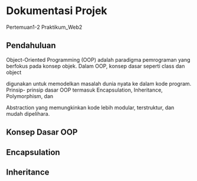 ﻿# Dokumentasi Projek
﻿Pertemuan1-2
﻿Praktikum_Web2

## Pendahuluan
Object-Oriented Programming (OOP) adalah paradigma pemrograman yang
berfokus pada konsep objek. Dalam OOP, konsep dasar seperti class dan object

digunakan untuk memodelkan masalah dunia nyata ke dalam kode program. Prinsip-
prinsip dasar OOP termasuk Encapsulation, Inheritance, Polymorphism, dan

Abstraction yang memungkinkan kode lebih modular, terstruktur, dan mudah
dipelihara.
## Konsep Dasar OOP
## Encapsulation
## Inheritance


